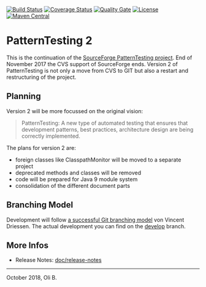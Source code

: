 [![Build Status](https://travis-ci.org/oboehm/PatternTesting2.svg?branch=develop)](https://travis-ci.org/oboehm/PatternTesting2)
[![Coverage Status](https://coveralls.io/repos/github/oboehm/PatternTesting2/badge.svg?branch=develop)](https://coveralls.io/github/oboehm/PatternTesting2)
[![Quality Gate](https://sonarcloud.io/api/project_badges/measure?metric=alert_status&project=org.patterntesting:patterntesting-parent:develop)](https://sonarcloud.io/dashboard?id=org.patterntesting%3Apatterntesting-parent%3Adevelop)
[![License](https://img.shields.io/badge/License-Apache%202.0-blue.svg)](http://www.apache.org/licenses/LICENSE-2.0.html)
[![Maven Central](https://maven-badges.herokuapp.com/maven-central/org.patterntesting/patterntesting-parent/badge.svg)](https://maven-badges.herokuapp.com/maven-central/org.patterntesting/patterntesting-parent)

# PatternTesting 2

This is the continuation of the [SourceForge PatternTesting project](https://sourceforge.net/projects/patterntesting/).
End of November 2017 the CVS support of SourceForge ends.
Version 2 of PatternTesting is not only a move from CVS to GIT but also a restart and restructuring of the project.


## Planning

Version 2 will be more focussed on the original vision:

> PatternTesting:
> A new type of automated testing that ensures that development patterns, best practices, architecture design are being correctly implemented.

The plans for version 2 are:

* foreign classes like ClasspathMonitor will be moved to a separate project
* deprecated methods and classes will be removed
* code will be prepared for Java 9 module system
* consolidation of the different document parts


## Branching Model

Development will follow [a successful Git branching model](http://nvie.com/posts/a-successful-git-branching-model/) von Vincent Driessen.
The actual development you can find on the [develop](https://github.com/oboehm/PatternTesting2/tree/develop) branch.


## More Infos

* Release Notes: [doc/release-notes](doc/release-notes.adoc)

---
October 2018,
Oli B.
